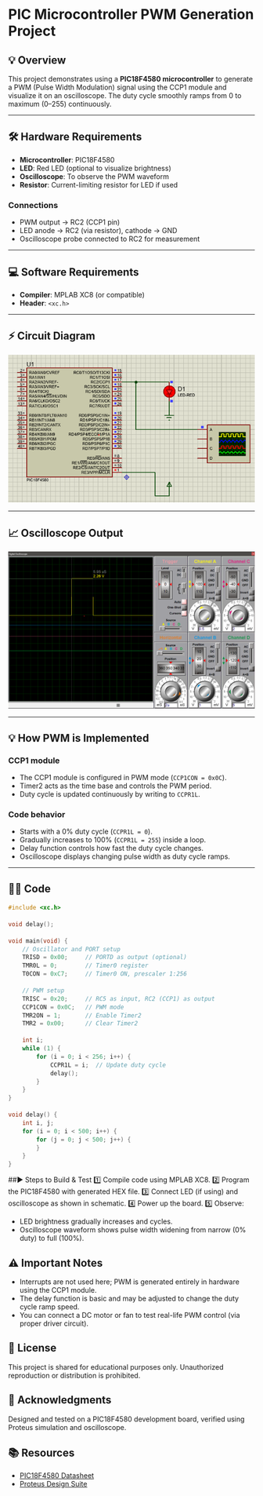 # PIC Microcontroller PWM Generation Project

## 💡 Overview
This project demonstrates using a **PIC18F4580 microcontroller** to generate a PWM (Pulse Width Modulation) signal using the CCP1 module and visualize it on an oscilloscope. The duty cycle smoothly ramps from 0 to maximum (0–255) continuously.

---

## 🛠️ Hardware Requirements
- **Microcontroller**: PIC18F4580
- **LED**: Red LED (optional to visualize brightness)
- **Oscilloscope**: To observe the PWM waveform
- **Resistor**: Current-limiting resistor for LED if used

### Connections
- PWM output → RC2 (CCP1 pin)
- LED anode → RC2 (via resistor), cathode → GND
- Oscilloscope probe connected to RC2 for measurement

---

## 💻 Software Requirements
- **Compiler**: MPLAB XC8 (or compatible)
- **Header**: `<xc.h>`

---

## ⚡ Circuit Diagram
![Schematic](pwm.png)

---

## 📈 Oscilloscope Output
![Oscilloscope](pwm_osc.png)

---

## 💡 How PWM is Implemented

### CCP1 module
- The CCP1 module is configured in PWM mode (`CCP1CON = 0x0C`).
- Timer2 acts as the time base and controls the PWM period.
- Duty cycle is updated continuously by writing to `CCPR1L`.

### Code behavior
- Starts with a 0% duty cycle (`CCPR1L = 0`).
- Gradually increases to 100% (`CCPR1L = 255`) inside a loop.
- Delay function controls how fast the duty cycle changes.
- Oscilloscope displays changing pulse width as duty cycle ramps.

---

## 🧑‍💻 Code

```c
#include <xc.h>

void delay();

void main(void) {
    // Oscillator and PORT setup
    TRISD = 0x00;     // PORTD as output (optional)
    TMR0L = 0;        // Timer0 register
    T0CON = 0xC7;     // Timer0 ON, prescaler 1:256

    // PWM setup
    TRISC = 0x20;     // RC5 as input, RC2 (CCP1) as output
    CCP1CON = 0x0C;   // PWM mode
    TMR2ON = 1;       // Enable Timer2
    TMR2 = 0x00;      // Clear Timer2

    int i;
    while (1) {
        for (i = 0; i < 256; i++) {
            CCPR1L = i;  // Update duty cycle
            delay();
        }
    }
}

void delay() {
    int i, j;
    for (i = 0; i < 500; i++) {
        for (j = 0; j < 500; j++) {
        }
    }
}

```

##▶️ Steps to Build & Test
1️⃣ Compile code using MPLAB XC8.
2️⃣ Program the PIC18F4580 with generated HEX file.
3️⃣ Connect LED (if using) and oscilloscope as shown in schematic.
4️⃣ Power up the board.
5️⃣ Observe:
   - LED brightness gradually increases and cycles.
   - Oscilloscope waveform shows pulse width widening from narrow (0% duty) to full (100%).

## ⚠️ Important Notes
- Interrupts are not used here; PWM is generated entirely in hardware using the CCP1 module.
- The delay function is basic and may be adjusted to change the duty cycle ramp speed.
- You can connect a DC motor or fan to test real-life PWM control (via proper driver circuit).

## 📄 License
This project is shared for educational purposes only. Unauthorized reproduction or distribution is prohibited.

## 🙏 Acknowledgments
Designed and tested on a PIC18F4580 development board, verified using Proteus simulation and oscilloscope.

## 📚 Resources
- [PIC18F4580 Datasheet](https://ww1.microchip.com/downloads/en/DeviceDoc/39626b.pdf)
- [Proteus Design Suite](https://www.labcenter.com/)